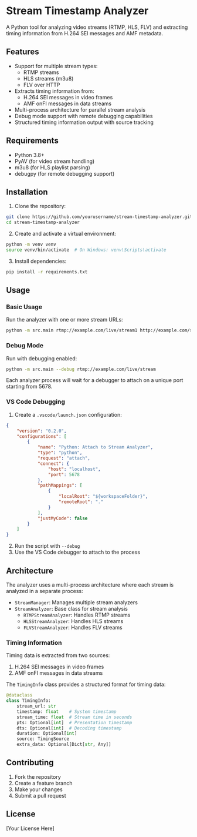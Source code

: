 # Stream Timestamp Analyzer

A Python tool for analyzing video streams (RTMP, HLS, FLV) and extracting timing information from H.264 SEI messages and AMF metadata.

## Features

- Support for multiple stream types:
  - RTMP streams
  - HLS streams (m3u8)
  - FLV over HTTP
- Extracts timing information from:
  - H.264 SEI messages in video frames
  - AMF onFI messages in data streams
- Multi-process architecture for parallel stream analysis
- Debug mode support with remote debugging capabilities
- Structured timing information output with source tracking

## Requirements

- Python 3.8+
- PyAV (for video stream handling)
- m3u8 (for HLS playlist parsing)
- debugpy (for remote debugging support)

## Installation

1. Clone the repository:
```bash
git clone https://github.com/yourusername/stream-timestamp-analyzer.git
cd stream-timestamp-analyzer
```

2. Create and activate a virtual environment:
```bash
python -m venv venv
source venv/bin/activate  # On Windows: venv\Scripts\activate
```

3. Install dependencies:
```bash
pip install -r requirements.txt
```

## Usage

### Basic Usage

Run the analyzer with one or more stream URLs:

```bash
python -m src.main rtmp://example.com/live/stream1 http://example.com/stream2.flv
```

### Debug Mode

Run with debugging enabled:

```bash
python -m src.main --debug rtmp://example.com/live/stream
```

Each analyzer process will wait for a debugger to attach on a unique port starting from 5678.

### VS Code Debugging

1. Create a `.vscode/launch.json` configuration:
```json
{
    "version": "0.2.0",
    "configurations": [
        {
            "name": "Python: Attach to Stream Analyzer",
            "type": "python",
            "request": "attach",
            "connect": {
                "host": "localhost",
                "port": 5678
            },
            "pathMappings": [
                {
                    "localRoot": "${workspaceFolder}",
                    "remoteRoot": "."
                }
            ],
            "justMyCode": false
        }
    ]
}
```

2. Run the script with `--debug`
3. Use the VS Code debugger to attach to the process

## Architecture

The analyzer uses a multi-process architecture where each stream is analyzed in a separate process:

- `StreamManager`: Manages multiple stream analyzers
- `StreamAnalyzer`: Base class for stream analysis
  - `RTMPStreamAnalyzer`: Handles RTMP streams
  - `HLSStreamAnalyzer`: Handles HLS streams
  - `FLVStreamAnalyzer`: Handles FLV streams

### Timing Information

Timing data is extracted from two sources:
1. H.264 SEI messages in video frames
2. AMF onFI messages in data streams

The `TimingInfo` class provides a structured format for timing data:
```python
@dataclass
class TimingInfo:
    stream_url: str
    timestamp: float    # System timestamp
    stream_time: float  # Stream time in seconds
    pts: Optional[int]  # Presentation timestamp
    dts: Optional[int]  # Decoding timestamp
    duration: Optional[int]
    source: TimingSource
    extra_data: Optional[Dict[str, Any]]
```

## Contributing

1. Fork the repository
2. Create a feature branch
3. Make your changes
4. Submit a pull request

## License

[Your License Here] 